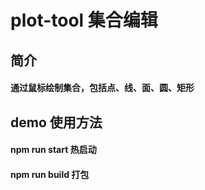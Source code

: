 # plot-tool 集合编辑

## 简介
#### 通过鼠标绘制集合，包括点、线、面、圆、矩形

## demo 使用方法
#### npm run start 热启动
#### npm run build 打包
